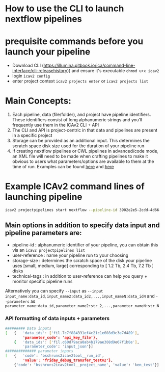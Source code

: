 # How to use the CLI to launch nextflow pipelines

# prequisite commands before you launch your pipeline
- Download CLI (https://illumina.gitbook.io/ica/command-line-interface/cli-releasehistory)) and ensure it's executable ``` chmod u+x icav2 ```
- login ``` icav2 config ```
- enter project context ``` icav2 projects enter ``` or ``` icav2 projects list ```


# Main Concepts:
1) Each pipeline, data (file/folder), and project have pipeline identifiers. These identifiers consist of long alphanumeric strings and you'll frequently use them in the ICAv2 CLI + API
2) The CLI and API is project-centric in that data and pipelines are present in a specific project
3) Storage can be provided as an additional input. This determines the scratch space disk size used for the duration of your pipeline run
4) If creating nextflow pipelines or CWL pipelines in advanced/code mode, an XML file will need to be made when crafting pipelines to make it obvious to users what parameters/options are available to them at the time of run. Examples can be found [here](https://git.illumina.com/keng/ICAv2_demos/blob/main/flow/nextflow_demos/grandeur/grandeur.parameters.v2.xml) and [here](https://git.illumina.com/keng/ICAv2_demos/blob/main/flow/nextflow_demos/peak/peak.parameters.v2.xml)
 
# Example ICAv2 command lines of launching pipeline

```bash
icav2 projectpipelines start nextflow --pipeline-id 3902e2e5-2cdd-4d66-b111-7b5a46a96288 --user-reference my_cli_grandeur_pipeline_45 --parameters local_db_type:'nt' --parameters mash_options:'-v 0 -d 0.5' --parameters prokka_options:'--mincontiglen 500 --compliant --locustag locus_tag' --parameters cg_pipeline_options:'--qual_offset 33 --minLength 1' --parameters kleborate_options:'-all' --parameters seqsero2_options_fasta:'-t 4 -m k' --parameters seqsero2_options_fastq:'-t 2 -m a -b mem' --parameters seqyclean_options:'-minlen 25 -qual' --input fastq_files:fol.7fe68a5a614247be379108d9adf7b017 --input fasta_files:fol.4aa93c4bc4194f8e379708d9adf7b017 --input additional_configs:fol.c6ac9d91c7314786379a08d9adf7b017 --input blast_db:fol.6efad1ef932348a6378d08d9adf7b017 --input kraken2_db:fol.bf3c5b7a361b4611379008d9adf7b017 --storage-size 3fab13dd-46e7-4b54-bb34-b80a01a99379 -c ~/.icav2/isc-balt.config.yaml
```

## Main options in addition to specify data input and pipeline parameters are:
- pipeline-id : alphanumeric identifier of your pipeline, you can obtain this via an ``` icav2 projectpipelines list ```
- user-reference : name your pipeline run to your choosing
- storage-size : determines the scratch space of the disk your pipeline uses [small, medium, large] corresponding to [ 1.2 Tb, 2.4 Tb, 7.2 Tb ] disks
- technical-tags : in addition to user-reference can help you query + monitor specific pipeline runs

Alternatively you can specify ``` --input ``` as ``` --input input_name:data_id,input_name2:data_id2,...,input_nameN:data_idN ``` and ``` --parameters ``` as ``` parameter_name:data_id,parameter_name2:str_2,...,parameter_nameN:str_N ```


### API formatting of data inputs + parameters

```bash
######### Data inputs
[   {   'data_ids': ['fil.7c7f884331ef4c21c1e608d9c3e7d489'],
        'parameter_code': 'api_key_file'},
    {   'data_ids': ['fil.c60d79aca0ab4b179ae308d9e67f1b0e'],
        'parameter_code': 'input_json'}]
############## parameter inputs
[   {   'code': 'bsshruns2icav2tool__run_id',
        'value': 'friday_debug_transfer_testv2'},
    {'code': 'bsshruns2icav2tool__project_name', 'value': 'ken_test'}]
```
